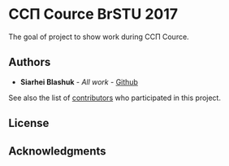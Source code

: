 # ССП Cource BrSTU 2017

The goal of project to show work during ССП Cource.

## Authors

* **Siarhei Blashuk** - *All work* - [Github](https://github.com/BSGfB)

See also the list of [contributors](https://github.com/BSGfB/ssp/contributors) who participated in this project.

## License

## Acknowledgments
